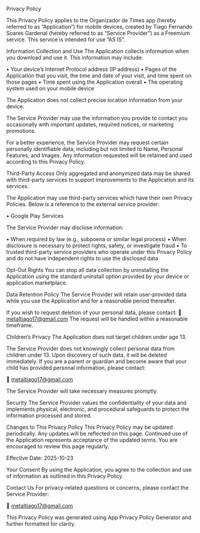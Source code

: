 Privacy Policy

This Privacy Policy applies to the Organizador de Times app (hereby referred to as “Application”) for mobile devices, created by Tiago Fernando Soares Gardenal (hereby referred to as “Service Provider”) as a Freemium service. This service is intended for use “AS IS”.

Information Collection and Use
The Application collects information when you download and use it. This information may include:

• Your device’s Internet Protocol address (IP address)
• Pages of the Application that you visit, the time and date of your visit, and time spent on those pages
• Time spent using the Application overall
• The operating system used on your mobile device

The Application does not collect precise location information from your device.

The Service Provider may use the information you provide to contact you occasionally with important updates, required notices, or marketing promotions.

For a better experience, the Service Provider may request certain personally identifiable data, including but not limited to Name, Personal Features, and Images. Any information requested will be retained and used according to this Privacy Policy.

Third-Party Access
Only aggregated and anonymized data may be shared with third-party services to support improvements to the Application and its services.

The Application may use third-party services which have their own Privacy Policies. Below is a reference to the external service provider:

• Google Play Services

The Service Provider may disclose information:

• When required by law (e.g., subpoena or similar legal process)
• When disclosure is necessary to protect rights, safety, or investigate fraud
• To trusted third-party service providers who operate under this Privacy Policy and do not have independent rights to use the disclosed data

Opt-Out Rights
You can stop all data collection by uninstalling the Application using the standard uninstall option provided by your device or application marketplace.

Data Retention Policy
The Service Provider will retain user-provided data while you use the Application and for a reasonable period thereafter.

If you wish to request deletion of your personal data, please contact:
📧 metaltiago17@gmail.com
The request will be handled within a reasonable timeframe.

Children’s Privacy
The Application does not target children under age 13.

The Service Provider does not knowingly collect personal data from children under 13. Upon discovery of such data, it will be deleted immediately. If you are a parent or guardian and become aware that your child has provided personal information, please contact:

📧 metaltiago17@gmail.com

The Service Provider will take necessary measures promptly.

Security
The Service Provider values the confidentiality of your data and implements physical, electronic, and procedural safeguards to protect the information processed and stored.

Changes to This Privacy Policy
This Privacy Policy may be updated periodically. Any updates will be reflected on this page. Continued use of the Application represents acceptance of the updated terms. You are encouraged to review this page regularly.

Effective Date: 2025-10-23

Your Consent
By using the Application, you agree to the collection and use of information as outlined in this Privacy Policy.

Contact Us
For privacy-related questions or concerns, please contact the Service Provider:

📧 metaltiago17@gmail.com

This Privacy Policy was generated using App Privacy Policy Generator and further formatted for clarity.

